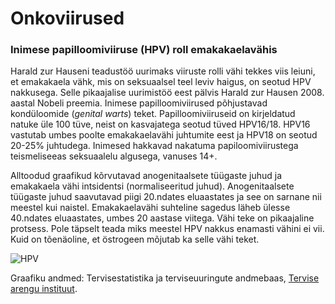 # Onkoviirused


### Inimese papilloomiviiruse (HPV) roll emakakaelavähis
Harald zur Hauseni teadustöö uurimaks viiruste rolli vähi tekkes viis leiuni, et emakakaela vähk, mis on seksuaalsel teel leviv haigus, on seotud HPV nakkusega. Selle pikaajalise uurimistöö eest pälvis Harald zur Hausen 2008. aastal Nobeli preemia.
Inimese papilloomiviirused põhjustavad kondüloomide (*genital warts*) teket. Papilloomiviiruseid on kirjeldatud natuke üle 100 
tüve, neist on kasvajatega seotud tüved HPV16/18. HPV16 vastutab umbes poolte emakakaelavähi juhtumite eest ja HPV18 on seotud 20-25% juhtudega. Inimesed hakkavad nakatuma papiloomiviirustega teismeliseeas seksuaalelu 
algusega, vanuses 14+. 

Alltoodud graafikud kõrvutavad anogenitaalsete tüügaste juhud ja emakakaela vähi intsidentsi (normaliseeritud juhud). 
Anogenitaalsete tüügaste juhud saavutavad piigi 20.ndates eluaastates ja see on sarnane nii meestel kui naistel. Emakakaelavähi 
suhteline sagedus läheb ülesse 40.ndates eluaastates, umbes 20 aastase viitega. Vähi teke on pikaajaline protsess. 
Pole täpselt teada miks meestel HPV nakkus enamasti vähini ei vii. Kuid on tõenäoline, et östrogeen mõjutab ka selle vähi teket.

![HPV](https://github.com/tpall/Onkoviirused/blob/gh-pages/index_files/figure-html/unnamed-chunk-11-1.png)

Graafiku andmed: Tervisestatistika ja terviseuuringute andmebaas, 
[Tervise arengu instituut](http://pxweb.tai.ee/PXWeb2015/index.html).
